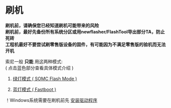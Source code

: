 # 刷机

**刷机前，请确保您已经知道刷机可能带来的风险**<br>
**刷机前，最好先备份所有系统分区或用newflasher/FlashTool导出部分TA，防止死砖**<br>
**工程机最好不要尝试刷零售版设备的固件，有可能因为不满足零售版的验机而无法开机**

索尼一般 **只能** 用这两种模式: <br>
 ( 点击蓝色部分查看具体模式介绍 )

1. [绿灯模式 ( SOMC Flash Mode )](./Doc/Flashmode.md)

2. [蓝灯模式 ( Fastboot )](./Doc/Fastboot.md)

！Windows系统需要在刷机前先 [安装驱动程序](./Doc/Driver.md)
